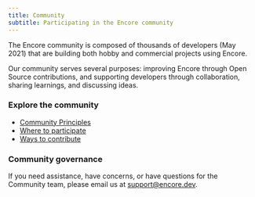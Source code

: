 ```yaml
---
title: Community
subtitle: Participating in the Encore community
---
```


The Encore community is composed of thousands of developers (May 2021) that are building both hobby and commercial projects using Encore.

Our community serves several purposes: improving Encore through Open Source contributions, and supporting developers through collaboration, sharing learnings, and discussing ideas.

### Explore the community

- [Community Principles](/docs/community/principles)
- [Where to participate](/docs/community/participate)
- [Ways to contribute](/docs/community/contribute)

### Community governance

If you need assistance, have concerns, or have questions for the Community team, please email us at [support@encore.dev](mailto:support@encore.dev).

